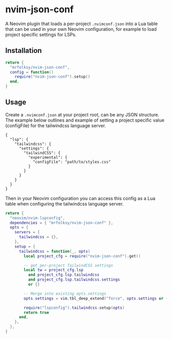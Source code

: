 # nvim-json-conf

A Neovim plugin that loads a per-project `.nvimconf.json` into a Lua table that can be used in your own Neovim configuration, for example to load project specific settings for LSPs.

## Installation

```lua
return {
  "mrfolksy/nvim-json-conf",
  config = function()
    require("nvim-json-conf").setup()
  end,
}
```

## Usage

Create a `.nvimconf.json` at your project root, can be any JSON structure. The example below outlines and example of setting a project specific value (configFile) for the tailwindcss language server.

```
{
  "lsp": {
    "tailwindcss": {
      "settings": {
        "tailwindCSS": {
          "experimental": {
            "configFile": "path/to/styles.css"
          }
        }
      }
    }
  }
}
```

Then in your Neovim configuration you can access this config as a Lua table when configuring the tailwindcss language server.

```lua
return {
  "neovim/nvim-lspconfig",
  dependencies = { "mrfolksy/nvim-json-conf" },
  opts = {
    servers = {
      tailwindcss = {},
    },
    setup = {
      tailwindcss = function(_, opts)
        local project_cfg = require("nvim-json-conf").get()

        -- get per-project TailwindCSS settings
        local tw = project_cfg.lsp
          and project_cfg.lsp.tailwindcss
          and project_cfg.lsp.tailwindcss.settings
          or {}

        -- Merge into existing opts.settings
        opts.settings = vim.tbl_deep_extend("force", opts.settings or {}, tw)

        require("lspconfig").tailwindcss.setup(opts)
        return true
      end,
    },
  },
}

```

